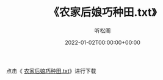 ﻿---
title:  《农家后娘巧种田.txt》
date:   2022-01-02T00:00:00+00:00
author: 听松阁
layout: post
permalink: /农家后娘巧种田/
categories: 小说
tags: [小说]
---

点击《 [农家后娘巧种田.txt](http://img.660000.xyz/bookstukust/book/bntxt/10/农家后娘巧种田.txt)》进行下载